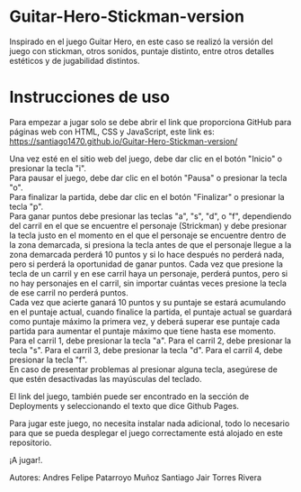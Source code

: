 # Guitar-Hero-Stickman-version
Inspirado en el juego Guitar Hero, en este caso se realizó la versión del juego con stickman, otros sonidos, puntaje distinto, entre otros detalles estéticos y de jugabilidad distintos.
# Instrucciones de uso
Para empezar a jugar solo se debe abrir el link que proporciona GitHub para páginas web con HTML, CSS y JavaScript, este link es: https://santiago1470.github.io/Guitar-Hero-Stickman-version/  

Una vez esté en el sitio web del juego, debe dar clic en el botón "Inicio" o presionar la tecla "i".  
Para pausar el juego, debe dar clic en el botón "Pausa" o presionar la tecla "o".  
Para finalizar la partida, debe dar clic en el botón "Finalizar" o presionar la tecla "p".  
Para ganar puntos debe presionar las teclas "a", "s", "d", o "f", dependiendo del carril en el que se encuentre el personaje (Strickman) y debe presionar la tecla justo en el momento en el que el personaje se encuentre dentro de la zona demarcada, si presiona la tecla antes de que el personaje llegue a la zona demarcada perderá 10 puntos y si lo hace después no perderá nada, pero si perderá la oportunidad de ganar puntos. Cada vez que presione la tecla de un carril y en ese carril haya un personaje, perderá puntos, pero si no hay personajes en el carril, sin importar cuántas veces presione la tecla de ese carril no perderá puntos.  
Cada vez que acierte ganará 10 puntos y su puntaje se estará acumulando en el puntaje actual, cuando finalice la partida, el puntaje actual se guardará como puntaje máximo la primera vez, y deberá superar ese puntaje cada partida para aumentar el puntaje máximo que tiene hasta ese momento.  
Para el carril 1, debe presionar la tecla "a". Para el carril 2, debe presionar la tecla "s". Para el carril 3, debe presionar la tecla "d". Para el carril 4, debe presionar la tecla "f".  
En caso de presentar problemas al presionar alguna tecla, asegúrese de que estén desactivadas las mayúsculas del teclado.

El link del juego, también puede ser encontrado en la sección de Deployments y seleccionando el texto que dice Github Pages.  

Para jugar este juego, no necesita instalar nada adicional, todo lo necesario para que se pueda desplegar el juego correctamente está alojado en este repositorio.  

¡A jugar!.  
  
  
  
Autores:
Andres Felipe Patarroyo Muñoz
Santiago Jair Torres Rivera
